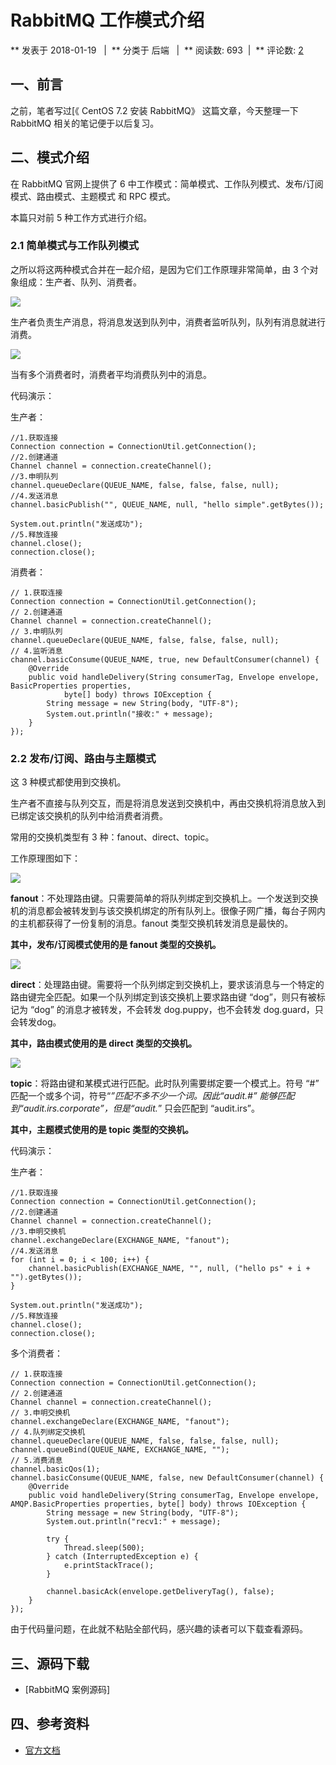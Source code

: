 # RabbitMQ 工作模式介绍

** 发表于 2018-01-19   |  ** 分类于 后端   |  ** 阅读数: 693  |  ** 评论数: [2](https://www.extlight.com/2018/01/19/RabbitMQ-%E5%B7%A5%E4%BD%9C%E6%A8%A1%E5%BC%8F%E4%BB%8B%E7%BB%8D/2018/01/19/RabbitMQ-%E5%B7%A5%E4%BD%9C%E6%A8%A1%E5%BC%8F%E4%BB%8B%E7%BB%8D/#SOHUCS)

## 一、前言

之前，笔者写过[《 CentOS 7.2 安装 RabbitMQ》 这篇文章，今天整理一下 RabbitMQ 相关的笔记便于以后复习。

## 二、模式介绍

在 RabbitMQ 官网上提供了 6 中工作模式：简单模式、工作队列模式、发布/订阅模式、路由模式、主题模式 和 RPC 模式。

本篇只对前 5 种工作方式进行介绍。

### 2.1 简单模式与工作队列模式

之所以将这两种模式合并在一起介绍，是因为它们工作原理非常简单，由 3 个对象组成：生产者、队列、消费者。

[![](http://images.extlight.com/rabbitmq-work-01.png)](http://images.extlight.com/rabbitmq-work-01.png)

生产者负责生产消息，将消息发送到队列中，消费者监听队列，队列有消息就进行消费。

[![](http://images.extlight.com/rabbitmq-work-02.png)](http://images.extlight.com/rabbitmq-work-02.png)

当有多个消费者时，消费者平均消费队列中的消息。

代码演示：

生产者：

```
//1.获取连接
Connection connection = ConnectionUtil.getConnection();
//2.创建通道
Channel channel = connection.createChannel();
//3.申明队列
channel.queueDeclare(QUEUE_NAME, false, false, false, null);
//4.发送消息
channel.basicPublish("", QUEUE_NAME, null, "hello simple".getBytes());

System.out.println("发送成功");
//5.释放连接
channel.close();
connection.close();

```

消费者：

```
// 1.获取连接
Connection connection = ConnectionUtil.getConnection();
// 2.创建通道
Channel channel = connection.createChannel();
// 3.申明队列
channel.queueDeclare(QUEUE_NAME, false, false, false, null);
// 4.监听消息
channel.basicConsume(QUEUE_NAME, true, new DefaultConsumer(channel) {
    @Override
    public void handleDelivery(String consumerTag, Envelope envelope, BasicProperties properties,
            byte[] body) throws IOException {
        String message = new String(body, "UTF-8");
        System.out.println("接收:" + message);
    }
});

```

### 2.2 发布/订阅、路由与主题模式

这 3 种模式都使用到交换机。

生产者不直接与队列交互，而是将消息发送到交换机中，再由交换机将消息放入到已绑定该交换机的队列中给消费者消费。

常用的交换机类型有 3 种：fanout、direct、topic。

工作原理图如下：

[![](http://images.extlight.com/rabbitmq-work-03-1.png)](http://images.extlight.com/rabbitmq-work-03-1.png)

**fanout**：不处理路由键。只需要简单的将队列绑定到交换机上。一个发送到交换机的消息都会被转发到与该交换机绑定的所有队列上。很像子网广播，每台子网内的主机都获得了一份复制的消息。fanout 类型交换机转发消息是最快的。

**其中，发布/订阅模式使用的是 fanout 类型的交换机。**

[![](http://images.extlight.com/rabbitmq-work-04-1.png)](http://images.extlight.com/rabbitmq-work-04-1.png)

**direct**：处理路由键。需要将一个队列绑定到交换机上，要求该消息与一个特定的路由键完全匹配。如果一个队列绑定到该交换机上要求路由键 “dog”，则只有被标记为 “dog” 的消息才被转发，不会转发 dog.puppy，也不会转发 dog.guard，只会转发dog。

**其中，路由模式使用的是 direct 类型的交换机。**

[![](http://images.extlight.com/rabbitmq-work-05-1.png)](http://images.extlight.com/rabbitmq-work-05-1.png)

**topic**：将路由键和某模式进行匹配。此时队列需要绑定要一个模式上。符号 “#” 匹配一个或多个词，符号“*”匹配不多不少一个词。因此“audit.#” 能够匹配到“audit.irs.corporate”，但是“audit.*” 只会匹配到 “audit.irs”。

**其中，主题模式使用的是 topic 类型的交换机。**

代码演示：

生产者：

```
//1.获取连接
Connection connection = ConnectionUtil.getConnection();
//2.创建通道
Channel channel = connection.createChannel();
//3.申明交换机
channel.exchangeDeclare(EXCHANGE_NAME, "fanout");
//4.发送消息
for (int i = 0; i < 100; i++) {
    channel.basicPublish(EXCHANGE_NAME, "", null, ("hello ps" + i + "").getBytes());
}

System.out.println("发送成功");
//5.释放连接
channel.close();
connection.close();

```

多个消费者：

```
// 1.获取连接
Connection connection = ConnectionUtil.getConnection();
// 2.创建通道
Channel channel = connection.createChannel();
// 3.申明交换机
channel.exchangeDeclare(EXCHANGE_NAME, "fanout");
// 4.队列绑定交换机
channel.queueDeclare(QUEUE_NAME, false, false, false, null);
channel.queueBind(QUEUE_NAME, EXCHANGE_NAME, "");
// 5.消费消息
channel.basicQos(1);
channel.basicConsume(QUEUE_NAME, false, new DefaultConsumer(channel) {
    @Override
    public void handleDelivery(String consumerTag, Envelope envelope, AMQP.BasicProperties properties, byte[] body) throws IOException {
        String message = new String(body, "UTF-8");
        System.out.println("recv1:" + message);

        try {
            Thread.sleep(500);
        } catch (InterruptedException e) {
            e.printStackTrace();
        }

        channel.basicAck(envelope.getDeliveryTag(), false);
    }
});

```

由于代码量问题，在此就不粘贴全部代码，感兴趣的读者可以下载查看源码。

## 三、源码下载

- [RabbitMQ 案例源码]

## 四、参考资料

- [官方文档](http://www.rabbitmq.com/getstarted.html)

